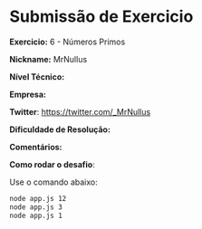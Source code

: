 # Submissão de Exercicio

**Exercicio:** 6 - Números Primos

**Nickname:** MrNullus

**Nível Técnico:** 

**Empresa:** 

**Twitter**: https://twitter.com/_MrNullus

**Dificuldade de Resolução:** 

**Comentários:** 

**Como rodar o desafio**:

Use o comando abaixo:
```bash
node app.js 12
node app.js 3
node app.js 1
```